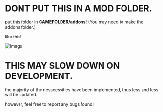 # DONT PUT THIS IN A MOD FOLDER.

put this folder in **GAMEFOLDER/addons**! (You may need to make the addons folder.)

like this!

![image](https://github.com/SrtHero278/Stuffs/assets/93018286/427883ef-3c19-4661-a1b1-cd34a4bb8ff6)

# THIS MAY SLOW DOWN ON DEVELOPMENT.

the majority of the nesscessities have been implemented, thus less and less will be updated.

however, feel free to report any bugs found!
